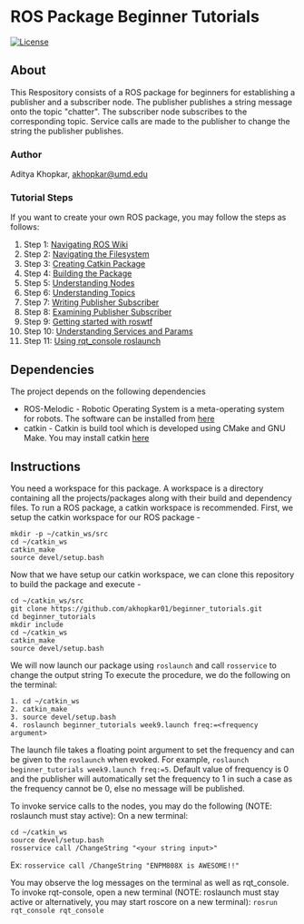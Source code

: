 # ROS Package Beginner Tutorials
[![License](https://img.shields.io/badge/License-MIT%20-lightgreen.svg)](https://github.com/akhopkar01/beginner-tutorial/blob/master/LICENSE)
## About
This Respository consists of a ROS package for beginners for establishing a publisher and a subscriber node. The publisher publishes a string message onto the topic "chatter". The subscriber node subscribes to the corresponding topic. Service calls are made to the publisher to change the string the publisher publishes.
### Author
Aditya Khopkar, akhopkar@umd.edu

### Tutorial Steps
If you want to create your own ROS package, you may follow the steps as follows:
1. Step 1: [Navigating ROS Wiki](http://wiki.ros.org/ROS/Tutorials/NavigatingTheWiki)
2. Step 2: [Navigating the Filesystem](http://wiki.ros.org/ROS/Tutorials/NavigatingTheFilesystem)
3. Step 3: [Creating Catkin Package](http://wiki.ros.org/ROS/Tutorials/CreatingPackage)
4. Step 4: [Building the Package](http://wiki.ros.org/ROS/Tutorials/BuildingPackages)
5. Step 5: [Understanding Nodes](http://wiki.ros.org/ROS/Tutorials/UnderstandingNodes)
6. Step 6: [Understanding Topics](http://wiki.ros.org/ROS/Tutorials/UnderstandingTopics)
7. Step 7: [Writing Publisher Subscriber](http://wiki.ros.org/ROS/Tutorials/WritingPublisherSubscriber%28c%2B%2B%29)
8. Step 8: [Examining Publisher Subscriber](http://wiki.ros.org/ROS/Tutorials/ExaminingPublisherSubscriber) 
9. Step 9: [Getting started with roswtf](http://wiki.ros.org/ROS/Tutorials/Getting%20started%20with%20roswtf)
10. Step 10: [Understanding Services and Params](http://wiki.ros.org/ROS/Tutorials/UnderstandingServicesParams)
11. Step 11: [Using rqt_console roslaunch](http://wiki.ros.org/ROS/Tutorials/UsingRqtconsoleRoslaunch)

## Dependencies
The project depends on the following dependencies
* ROS-Melodic - Robotic Operating System is a meta-operating system for robots. The software can be installed from [here](http://wiki.ros.org/melodic/Installation/Ubuntu) 
* catkin - Catkin is build tool which is developed using CMake and GNU Make. You may install catkin [here](http://wiki.ros.org/catkin#Installing_catkin)

## Instructions
You need a workspace for this package. A workspace is a directory containing all the projects/packages along with their build and dependency files. To run a ROS package, a catkin workspace is recommended. First, we setup the catkin workspace for our ROS package -
```
mkdir -p ~/catkin_ws/src
cd ~/catkin_ws
catkin_make
source devel/setup.bash
```

Now that we have setup our catkin workspace, we can clone this repository to build the package and execute - 
```
cd ~/catkin_ws/src
git clone https://github.com/akhopkar01/beginner_tutorials.git
cd beginner_tutorials
mkdir include
cd ~/catkin_ws
catkin_make
source devel/setup.bash
```

We will now launch our package using ```roslaunch``` and call ```rosservice``` to change the output string
To execute the procedure, we do the following on the terminal:
```
1. cd ~/catkin_ws
2. catkin_make
3. source devel/setup.bash
4. roslaunch beginner_tutorials week9.launch freq:=<frequency argument>
``` 

The launch file takes a floating point argument to set the frequency and can be given to the ```roslaunch``` when evoked. For example,
```roslaunch beginner_tutorials week9.launch freq:=5```. Default value of frequency is 0 and the publisher will automatically set the frequency to 1 in such a case as the frequency cannot be 0, else no message will be published.

To invoke service calls to the nodes, you may do the following (NOTE: roslaunch must stay active):
On a new terminal:
```
cd ~/catkin_ws
source devel/setup.bash
rosservice call /ChangeString "<your string input>"
```
Ex: ```rosservice call /ChangeString "ENPM808X is AWESOME!!"```

You may observe the log messages on the terminal as well as rqt_console. To invoke rqt-console, open a new terminal (NOTE: roslaunch must stay active or alternatively, you may start roscore on a new terminal):
```rosrun rqt_console rqt_console```
 
